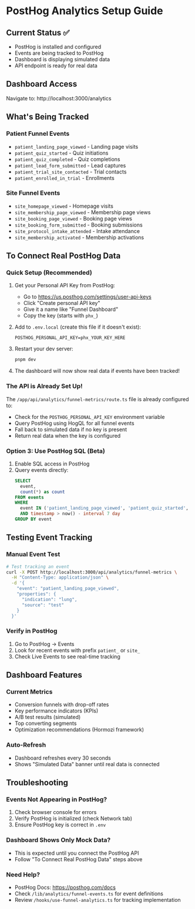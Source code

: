 # PostHog Analytics Setup Guide

## Current Status ✅
- PostHog is installed and configured
- Events are being tracked to PostHog 
- Dashboard is displaying simulated data
- API endpoint is ready for real data

## Dashboard Access
Navigate to: http://localhost:3000/analytics

## What's Being Tracked

### Patient Funnel Events
- `patient_landing_page_viewed` - Landing page visits
- `patient_quiz_started` - Quiz initiations  
- `patient_quiz_completed` - Quiz completions
- `patient_lead_form_submitted` - Lead captures
- `patient_trial_site_contacted` - Trial contacts
- `patient_enrolled_in_trial` - Enrollments

### Site Funnel Events  
- `site_homepage_viewed` - Homepage visits
- `site_membership_page_viewed` - Membership page views
- `site_booking_page_viewed` - Booking page views
- `site_booking_form_submitted` - Booking submissions
- `site_protocol_intake_attended` - Intake attendance
- `site_membership_activated` - Membership activations

## To Connect Real PostHog Data

### Quick Setup (Recommended)
1. Get your Personal API Key from PostHog:
   - Go to https://us.posthog.com/settings/user-api-keys
   - Click "Create personal API key"
   - Give it a name like "Funnel Dashboard"
   - Copy the key (starts with `phx_`)

2. Add to `.env.local` (create this file if it doesn't exist):
   ```
   POSTHOG_PERSONAL_API_KEY=phx_YOUR_KEY_HERE
   ```

3. Restart your dev server:
   ```bash
   pnpm dev
   ```

4. The dashboard will now show real data if events have been tracked!

### The API is Already Set Up!
The `/app/api/analytics/funnel-metrics/route.ts` file is already configured to:
- Check for the `POSTHOG_PERSONAL_API_KEY` environment variable
- Query PostHog using HogQL for all funnel events
- Fall back to simulated data if no key is present
- Return real data when the key is configured

### Option 3: Use PostHog SQL (Beta)
1. Enable SQL access in PostHog
2. Query events directly:
   ```sql
   SELECT 
     event,
     count(*) as count
   FROM events
   WHERE 
     event IN ('patient_landing_page_viewed', 'patient_quiz_started', ...)
     AND timestamp > now() - interval 7 day
   GROUP BY event
   ```

## Testing Event Tracking

### Manual Event Test
```bash
# Test tracking an event
curl -X POST http://localhost:3000/api/analytics/funnel-metrics \
  -H "Content-Type: application/json" \
  -d '{
    "event": "patient_landing_page_viewed",
    "properties": {
      "indication": "lung",
      "source": "test"
    }
  }'
```

### Verify in PostHog
1. Go to PostHog → Events
2. Look for recent events with prefix `patient_` or `site_`
3. Check Live Events to see real-time tracking

## Dashboard Features

### Current Metrics
- Conversion funnels with drop-off rates
- Key performance indicators (KPIs)
- A/B test results (simulated)
- Top converting segments
- Optimization recommendations (Hormozi framework)

### Auto-Refresh
- Dashboard refreshes every 30 seconds
- Shows "Simulated Data" banner until real data is connected

## Troubleshooting

### Events Not Appearing in PostHog?
1. Check browser console for errors
2. Verify PostHog is initialized (check Network tab)
3. Ensure PostHog key is correct in `.env`

### Dashboard Shows Only Mock Data?
- This is expected until you connect the PostHog API
- Follow "To Connect Real PostHog Data" steps above

### Need Help?
- PostHog Docs: https://posthog.com/docs
- Check `/lib/analytics/funnel-events.ts` for event definitions
- Review `/hooks/use-funnel-analytics.ts` for tracking implementation